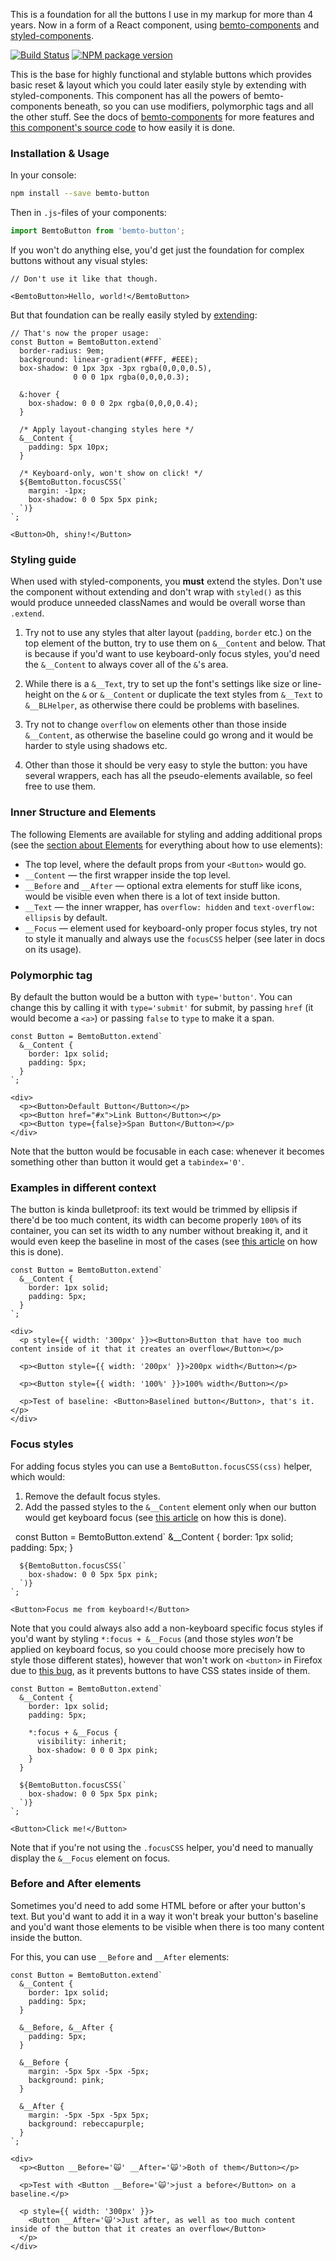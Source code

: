 This is a foundation for all the buttons I use in my markup for more than 4 years. Now in a form of a React component, using [bemto-components](https://github.com/kizu/bemto-components) and [styled-components](https://www.styled-components.com/).

[![Build Status][build]][build-link] [![NPM package version][version]][version-link]

[build]: https://travis-ci.org/bemto/bemto-button.svg?branch=master
[build-link]: https://travis-ci.org/bemto/bemto-button
[version]: https://img.shields.io/npm/v/bemto-button.svg
[version-link]: https://www.npmjs.com/package/bemto-button

This is the base for highly functional and stylable buttons which provides basic reset & layout which you could later easily style by extending with styled-components. This component has all the powers of bemto-components beneath, so you can use modifiers, polymorphic tags and all the other stuff. See the docs of [bemto-components](http://kizu.ru/bemto-components/#elements) for more features and [this component's source code](https://github.com/bemto/bemto-button) to how easily it is done.

### Installation & Usage

In your console:

``` sh
npm install --save bemto-button
```

Then in `.js`-files of your components:

``` js static
import BemtoButton from 'bemto-button';
```

If you won't do anything else, you'd get just the foundation for complex buttons without any visual styles:

    // Don't use it like that though.

    <BemtoButton>Hello, world!</BemtoButton>

But that foundation can be really easily styled by [extending](https://www.styled-components.com/docs/api#extend):

    // That's now the proper usage:
    const Button = BemtoButton.extend`
      border-radius: 9em;
      background: linear-gradient(#FFF, #EEE);
      box-shadow: 0 1px 3px -3px rgba(0,0,0,0.5),
                  0 0 0 1px rgba(0,0,0,0.3);

      &:hover {
        box-shadow: 0 0 0 2px rgba(0,0,0,0.4);
      }

      /* Apply layout-changing styles here */
      &__Content {
        padding: 5px 10px;
      }

      /* Keyboard-only, won't show on click! */
      ${BemtoButton.focusCSS(`
        margin: -1px;
        box-shadow: 0 0 5px 5px pink;
      `)}
    `;

    <Button>Oh, shiny!</Button>

### Styling guide

When used with styled-components, you **must** extend the styles. Don't use the component without extending and don't wrap with `styled()` as this would produce unneeded classNames and would be overall worse than `.extend`.

1. Try not to use any styles that alter layout (`padding`, `border` etc.) on the top element of the button, try to use them on `&__Content` and below. That is because if you'd want to use keyboard-only focus styles, you'd need the `&__Content` to always cover all of the `&`'s area.

2. While there is a `&__Text`, try to set up the font's settings like size or line-height on the `&` or `&__Content` or duplicate the text styles from `&__Text` to `&__BLHelper`, as otherwise there could be problems with baselines.

3. Try not to change `overflow` on elements other than those inside `&__Content`, as otherwise the baseline could go wrong and it would be harder to style using shadows etc.

4. Other than those it should be very easy to style the button: you have several wrappers, each has all the pseudo-elements available, so feel free to use them.

### Inner Structure and Elements

The following Elements are available for styling and adding additional props (see the [section about Elements](http://kizu.ru/bemto-components/#elements) for everything about how to use elements):

- The top level, where the default props from your `<Button>` would go.
- `__Content` — the first wrapper inside the top level.
- `__Before` and `__After` — optional extra elements for stuff like icons, would be visible even when there is a lot of text inside button.
- `__Text` — the inner wrapper, has `overflow: hidden` and `text-overflow: ellipsis` by default.
- `__Focus` — element used for keyboard-only proper focus styles, try not to style it manually and always use the `focusCSS` helper (see later in docs on its usage).

### Polymorphic tag

By default the button would be a button with `type='button'`. You can change this by calling it with `type='submit'` for submit, by passing `href` (it would become a `<a>`) or passing `false` to `type` to make it a span.

    const Button = BemtoButton.extend`
      &__Content {
        border: 1px solid;
        padding: 5px;
      }
    `;

    <div>
      <p><Button>Default Button</Button></p>
      <p><Button href="#x">Link Button</Button></p>
      <p><Button type={false}>Span Button</Button></p>
    </div>

Note that the button would be focusable in each case: whenever it becomes something other than button it would get a `tabindex='0'`.

### Examples in different context

The button is kinda bulletproof: its text would be trimmed by ellipsis if there'd be too much content, its width can become properly `100%` of its container, you can set its width to any number without breaking it, and it would even keep the baseline in most of the cases (see [this article](http://kizu.ru/en/blog/flex-baseline/) on how this is done).

    const Button = BemtoButton.extend`
      &__Content {
        border: 1px solid;
        padding: 5px;
      }
    `;

    <div>
      <p style={{ width: '300px' }}><Button>Button that have too much content inside of it that it creates an overflow</Button></p>

      <p><Button style={{ width: '200px' }}>200px width</Button></p>

      <p><Button style={{ width: '100%' }}>100% width</Button></p>

      <p>Test of baseline: <Button>Baselined button</Button>, that's it.</p>
    </div>

### Focus styles

For adding focus styles you can use a `BemtoButton.focusCSS(css)` helper, which would:

1. Remove the default focus styles.
2. Add the passed styles to the `&__Content` element only when our button would get keyboard focus (see [this article](http://kizu.ru/en/blog/keyboard-only-focus/) on how this is done).

 
    const Button = BemtoButton.extend`
      &__Content {
        border: 1px solid;
        padding: 5px;
      }

      ${BemtoButton.focusCSS(`
        box-shadow: 0 0 5px 5px pink;
      `)}
    `;

    <Button>Focus me from keyboard!</Button>

Note that you could always also add a non-keyboard specific focus styles if you'd want by styling `*:focus + &__Focus` (and those styles _won't_ be applied on keyboard focus, so you could choose more precisely how to style those different states), however that won't work on `<button>` in Firefox due to [this bug](https://bugzilla.mozilla.org/show_bug.cgi?id=1375877), as it prevents buttons to have CSS states inside of them.

    const Button = BemtoButton.extend`
      &__Content {
        border: 1px solid;
        padding: 5px;

        *:focus + &__Focus {
          visibility: inherit;
          box-shadow: 0 0 0 3px pink;
        }
      }

      ${BemtoButton.focusCSS(`
        box-shadow: 0 0 5px 5px pink;
      `)}
    `;

    <Button>Click me!</Button>

Note that if you're not using the `.focusCSS` helper, you'd need to manually display the `&__Focus` element on focus.

### Before and After elements

Sometimes you'd need to add some HTML before or after your button's text. But you'd want to add it in a way it won't break your button's baseline and you'd want those elements to be visible when there is too many content inside the button.

For this, you can use `__Before` and `__After` elements:

    const Button = BemtoButton.extend`
      &__Content {
        border: 1px solid;
        padding: 5px;
      }

      &__Before, &__After {
        padding: 5px;
      }

      &__Before {
        margin: -5px 5px -5px -5px;
        background: pink;
      }

      &__After {
        margin: -5px -5px -5px 5px;
        background: rebeccapurple;
      }
    `;

    <div>
      <p><Button __Before='🙀' __After='🙀'>Both of them</Button></p>

      <p>Test with <Button __Before='🙀'>just a before</Button> on a baseline.</p>

      <p style={{ width: '300px' }}>
        <Button __After='🙀'>Just after, as well as too much content inside of the button that it creates an overflow</Button>
      </p>
    </div>
